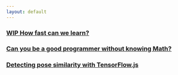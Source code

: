 ```yaml
---
layout: default
---
```


### [WIP How fast can we learn?](posts/how-fast-can-we-learn.html)

### [Can you be a good programmer without knowing Math?](posts/good-programmer-wo-math.html)

### [Detecting pose similarity with TensorFlow.js](posts/detecting-pose-similarity.html)

